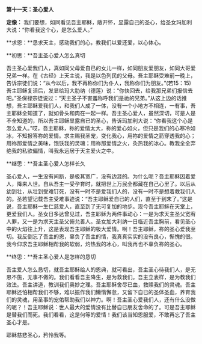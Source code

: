 **第十一天：圣心爱人**

**定像：** 我们要想，如同看见吾主耶稣，敞开怀，显露自己的圣心，给圣女玛加利大说：“你看我这个心，是怎么爱人。”

**求恩：**恳求天主，感动我们的心，教我们以爱还爱，以心体心。

**初思：**吾主圣心爱人怎么真切

吾主圣心爱我们人，真如同父母爱自已的女儿一样，如同朋友爱朋友，如同大哥爱兄弟一样。在《古经》上天主说，我是以色列民的父母。吾主耶稣受难前一晚上，告诉宗徒们说：“从今以后，我不再称你们为仆人，我称你们为朋友。”(若15：15)吾主耶稣复活后，发显给玛大肋纳（德莲）说：“你快回去，给我那兄弟们报信去吧。”圣保禄宗徒说过：“天主圣子不害羞称呼我们是祂的兄弟。”从这上边的话推想，吾主耶稣爱我们人，和我们人成了一体，没有一个小地方不相连，一有事，吾主耶稣全知道了，就如骨头和肉在一起一样。吾主圣心爱人，虽然深切，可是人是不全知道的，所以吾主耶稣显露自已的圣心，告诉玛加利大说：“你看我这个心是怎么爱人。”哎，吾主耶稣，祢的爱情太大，祢的爱心如火，但只是我们的心寒冷如冰，不知报答祢的爱情。求主赐我圣宠，变化我心，用祢的爱情之箭穿透我的心；用祢那爱情之美味，饱饫我的灵魂；用祢那爱情之火，灸热我的冰心。教我全全弃绝我的私欲偏情，叫我永远居于天主爱火之中。

**继思：**吾主圣心爱人怎样长久

圣心爱人，一生没有间断，是极其宽广，没有边涯的。为什么呢？吾主耶稣因着爱人，降来人世。自从吾主一受孕育时，就把世上万民全都藏在自己心里了。以后从幼到壮，从壮到受难钉死，没有一时不是爱我们人的，没有一时不是想着救我们人的。圣若望记载吾主受难事迹说：“吾主耶稣爱自已的人们，直至于到末了。”这是说，吾主耶稣一生仁慈爱人，直至到了无可复加的地步。现今吾主耶稣在天堂上，更爱我们人。圣女日多达曾见过，吾主耶稣为两件事动心：一是为求天主圣父宽宥人罪，又一是为求天主圣父俯允善人。圣女加大利纳一日临近吾主胸前，看见圣心中的火焰往上升，这是表现吾主耶稣的极大爱情。啊！吾主耶稣，祢的圣心爱我至切。我反倒忘了吾主的恩，辜负了吾主的情，我真真实实的没有良心，惭愧的很。我今仰求吾主耶稣相帮我的软弱，灼热我的冰心，叫我再也不辜负祢的圣心。

**终思：**吾主圣心爱人是怎样的恳切

吾主爱人怎么恳切，就吾主耶稣给人的恩典，就可看出，吾主圣心待我们人，是无恩不施，无事不做的。我们看看吾主降生，是为救我们。吾主立表样，是为教我们效法。吾主讲道，教训我们奥妙之理。吾主耶稣舍尽已血，救赎我们的灵魂。吾主耶稣还怕相帮我们不够，难以振作我们懒惰懈怠，又留下自已的圣体圣血，养育我们的灵魂，用圣事的宠佑帮助我们以神力。啊！吾主圣心爱我们人，还有什么没做的呢？！吾主耶稣说：世人最大的爱情没有比替自已朋友舍命的了。可是吾主耶稣是替我们而死。我们看看，这是何等的爱情！我们该当知恩服爱，不敢再忘了吾主圣心才是。

耶稣慈悲圣心，矜怜我等。